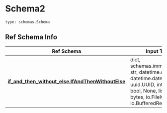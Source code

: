 # Schema2
```
type: schemas.Schema
```

## Ref Schema Info
Ref Schema | Input Type | Output Type
---------- | ---------- | -----------
[**if_and_then_without_else.IfAndThenWithoutElse**](../../../../../../../../components/schema/if_and_then_without_else.md) | dict, schemas.immutabledict, str, datetime.date, datetime.datetime, uuid.UUID, int, float, bool, None, list, tuple, bytes, io.FileIO, io.BufferedReader | schemas.immutabledict, str, float, int, bool, None, tuple, bytes, io.FileIO
